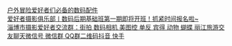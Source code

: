   
[户外冒险爱好者们必备的数码配件](http://www.dianyue.me/archives/669/0amt4qb2rtb943ui/)  
[爱好者摄影俱乐部丨数码后期基础班第一期即将开班！抓紧时间报名啦~](http://www.dianyue.me/archives/633/5dgb52cn1mtnwpfa/)  
[淄博市摄影爱好者交流群：街拍 数码相机 美图控 单反  宾得 动物 蝴蝶 丽江旅游交友聊天微信号 微信群 QQ群二维码抖音 快手](http://www.dianyue.me/archives/765/tbl6nus2pyk5r3jl/)